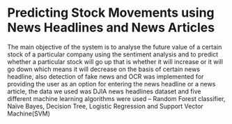 # Predicting Stock Movements using News Headlines and News Articles
 The main objective of the system is to analyse the future value of a certain stock of a particular company using the sentiment analysis and to predict whether a particular stock will go up that is whether it will increase or it will go down which means it will decrease on the basis of certain news headline, also detection of fake news and OCR was implemented for providing the user as an option for entering the news headline or a news article, the data we used was DJIA news headlines dataset and five different machine learning algorithms were used – Random Forest classifier, Naïve Bayes, Decision Tree, Logistic Regression and Support Vector Machine(SVM)
